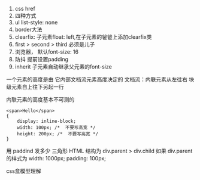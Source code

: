 1. css href
2. 四种方式
3. ul list-style: none
4. border大法
5. clearfix: 子元素float: left,在子元素的爸爸上添加clearfix类
6.  first > second > third 必须是儿子
7. 浏览器， 默认font-size: 16
8. 防抖 提前设置padding
9. inherit 子元素自动继承父元素的font-size


一个元素的高度是由 它内部文档流元素高度决定的
文档流：内联元素从左往右 块级元素自上往下另起一行


内联元素的高度基本不可测的


```
<span>Hello</span>
{
	display: inline-block;
	width: 100px; /*  不要写高宽 */
	height: 200px; /*  不要写高宽 */
}
```
用 paddind 发多少 三角形
HTML 结构为 div.parent > div.child
如果 div.parent 的样式为
width: 1000px; padding: 100px;




css盒模型理解
